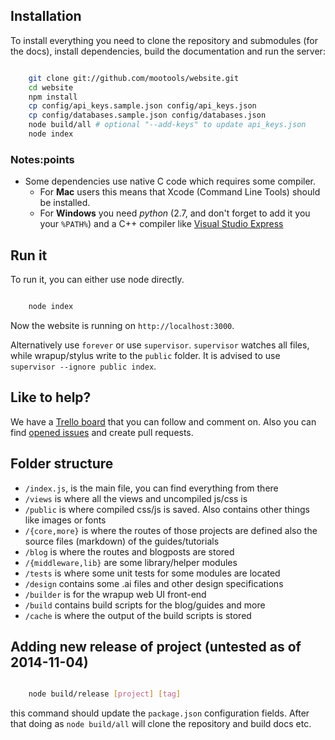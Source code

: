 ## Installation

To install everything you need to clone the repository and submodules (for the docs), install dependencies, build the documentation and run the server:

```bash

	git clone git://github.com/mootools/website.git
	cd website
	npm install
	cp config/api_keys.sample.json config/api_keys.json
	cp config/databases.sample.json config/databases.json
	node build/all # optional "--add-keys" to update api_keys.json
	node index

```

### Notes:points

- Some dependencies use native C code which requires some compiler.
  - For **Mac** users this means that Xcode (Command Line Tools) should be installed.
  - For **Windows** you need *python* (2.7, and don't forget to add it you your `%PATH%`) and a C++ compiler like [Visual Studio Express](http://www.microsoft.com/visualstudio/eng/downloads#d-express-windows-desktop)

## Run it

To run it, you can either use node directly.

```bash

	node index

```
Now the website is running on `http://localhost:3000`.

Alternatively use `forever` or use `supervisor`. `supervisor` watches all files, while wrapup/stylus write to the `public` folder. It is advised to use `supervisor --ignore public index`.

## Like to help?

We have a [Trello board](https://trello.com/b/84PZ53Pr/development) that you can follow and comment on. Also you can find [opened issues](https://github.com/mootools/website/issues) and create pull requests.

## Folder structure

- `/index.js`, is the main file, you can find everything from there
- `/views` is where all the views and uncompiled js/css is
- `/public` is where compiled css/js is saved. Also contains other things like images or fonts
- `/{core,more}` is where the routes of those projects are defined also the source files (markdown) of the guides/tutorials
- `/blog` is where the routes and blogposts are stored
- `/{middleware,lib}` are some library/helper modules
- `/tests` is where some unit tests for some modules are located
- `/design` contains some .ai files and other design specifications
- `/builder` is for the wrapup web UI front-end
- `/build` contains build scripts for the blog/guides and more
- `/cache` is where the output of the build scripts is stored

## Adding new release of project (untested as of 2014-11-04)

```bash

	node build/release [project] [tag]

```

this command should update the `package.json` configuration fields. After that
doing as `node build/all` will clone the repository and build docs etc.
